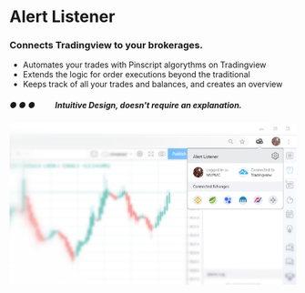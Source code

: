 # Alert Listener
### Connects Tradingview to your brokerages.
* Automates your trades with Pinscript algorythms on Tradingview
* Extends the logic for order executions beyond the traditional
* Keeps track of all your trades and balances, and creates an overview

##### ● ● ●    Intuitive Design, doesn't require an explanation.
![PREVIEW](https://raw.githubusercontent.com/PineWiki/Alert-Listener/master/AlertListener_preview.jpg)

